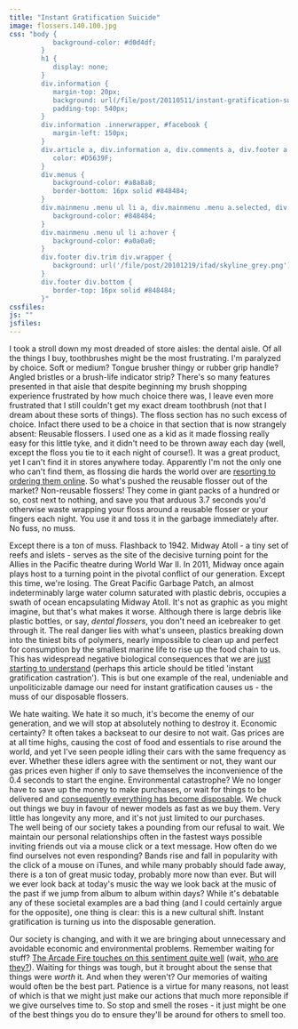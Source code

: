 ```yaml
---
title: "Instant Gratification Suicide"
image: flossers.140.100.jpg
css: "body {
           background-color: #d0d4df;
        }
        h1 {
           display: none;
        }
        div.information {
           margin-top: 20px;
           background: url(/file/post/20110511/instant-gratification-suicide/title.jpg) no-repeat left top;
           padding-top: 540px;
        }
        div.information .innerwrapper, #facebook {
           margin-left: 150px;
        }
        div.article a, div.information a, div.comments a, div.footer a {
           color: #D5639F;
        }
        div.menus {
           background-color: #a8a8a8;
           border-bottom: 16px solid #848484;
        }
        div.mainmenu .menu ul li a, div.mainmenu .menu a.selected, div.mainmenu .menu a:hover, div.mainmenu .menu li:hover>a, div.mainmenu .menu li li {
           background-color: #848484;
        }
        div.mainmenu .menu ul li a:hover {
           background-color: #a0a0a0;
        }
        div.footer div.trim div.wrapper {
           background: url('/file/post/20101219/ifad/skyline_grey.png') no-repeat center bottom;
        }
        div.footer div.bottom {
           border-top: 16px solid #848484;
        }"
cssfiles:
js: ""
jsfiles:
---
```

<div class="two quad">
<p>I took a stroll down my most dreaded of store aisles: the dental aisle. Of all the things I buy, toothbrushes might be the most frustrating. I'm paralyzed by choice. Soft or medium? Tongue brusher thingy or rubber grip handle? Angled bristles or a brush-life indicator strip? There's so many features presented in that aisle that despite beginning my brush shopping experience frustrated by how much choice there was, I leave even more frustrated that I still couldn't get my exact dream toothbrush (not that I dream about these sorts of things). The floss section has no such excess of choice. Infact there used to be a choice in that section that is now strangely absent: Reusable flossers. I used one as a kid as it made flossing really easy for this little tyke, and it didn't need to be thrown away each day (well, except the floss you tie to it each night of course!). It was a great product, yet I can't find it in stores anywhere today. Apparently I'm not the only one who can't find them, as flossing die hards the world over are <a href="http://www.amazon.com/Butler-Flossmate-Handle-12-Pk/product-reviews/B000S75OEC/ref=cm_cr_dp_all_helpful?ie=UTF8&amp;showViewpoints=1&amp;sortBy=bySubmissionDateDescending">resorting to ordering them online</a>. So what's pushed the reusable flosser out of the market? Non-reusable flossers! They come in giant packs of a hundred or so, cost next to nothing, and save you that arduous 3.7 seconds you'd otherwise waste wrapping your floss around a reusable flosser or your fingers each night. You use it and toss it in the garbage immediately after. No fuss, no muss.</p>
<p>Except there is a ton of muss. Flashback to 1942. Midway Atoll - a tiny set of reefs and islets - serves as the site of the decisive turning point for the Allies in the Pacific theatre during World War II. In 2011, Midway once again plays host to a turning point in the pivotal conflict of our generation. Except this time, we're losing. The Great Pacific Garbage Patch, an almost indeterminably large water column saturated with plastic debris, occupies a swath of ocean encapsulating Midway Atoll. It's not as graphic as you might imagine, but that's what makes it worse. Although there is large debris like plastic bottles, or say, <em>dental flossers</em>, you don't need an icebreaker to get through it. The real danger lies with what's unseen, plastics breaking down into the tiniest bits of polymers, nearly impossible to clean up and&nbsp;perfect for consumption by the smallest marine life to rise up the food chain to us. This has widespread negative biological consequences that we are <a href="http://www.cbc.ca/documentaries/doczone/2008/disappearingmale/">just starting to understand</a> (perhaps this article should be titled 'instant gratification castration'). This is but one example of the real, undeniable and unpoliticizable damage our need for instant gratification causes us - the muss of our disposable flossers.</p>
<p>We hate waiting. We hate it so much, it's become the enemy of our generation, and we will stop at absolutely nothing to destroy it. Economic certainty? It often takes a backseat to our desire to not wait. Gas prices are at all time highs, causing the cost of food and essentials to rise around the world, and yet I've seen people idling their cars with the same frequency as ever. Whether these idlers agree with the sentiment or not, they want our gas prices even higher if only to save themselves the inconvenience&nbsp;of the 0.4 seconds to start the engine. Environmental catastrophe? We no longer have to save up the money to make purchases, or wait for things to be delivered and <a href="/20101219/ifad">consequently everything has become disposable</a>. We chuck out things we buy in favour of newer models as fast as we buy them. Very little has longevity any more, and it's not just limited to our purchases. The&nbsp;well being of our society takes a pounding from our refusal to wait. We maintain our personal relationships often in the fastest ways possible inviting friends out via a mouse click or a text message. How often do we find ourselves not even responding? Bands rise and fall in popularity with the click of a mouse on iTunes, and while many probably should fade away, there is a ton of great music today, probably more now than ever. But will we ever look back at today's music the way we look back at the music of the past if we jump from album to album within days? While it's debatable any of these societal examples are a bad thing (and I could certainly argue for the opposite), one thing is clear: this is a new cultural shift. Instant gratification is turning us into the disposable generation.</p>
<p>Our society is changing, and with it we are bringing about unnecessary and avoidable economic and environmental problems. Remember waiting for stuff? <a href="http://www.thewildernessdowntown.com/">The Arcade Fire touches on this sentiment quite well</a>&nbsp;(wait, <a href="http://whoisarcadefire.tumblr.com/">who are they?</a>). Waiting for things was tough, but it brought about the sense that things were <em>worth</em> it. And when they weren't? Our memories of waiting would often be the best part.&nbsp;Patience is a virtue for many reasons, not least of which is that we might just make our actions that much more reponsible if we give ourselves time to. So stop and smell the roses - it just might be one of the best things you do to ensure they'll be around for others to smell too.</p>
</div>